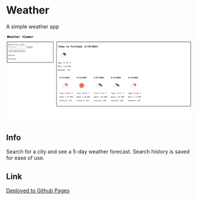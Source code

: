 # Weather
A simple weather app

![Screenshot](./assets/images/screenshot.png)

## Info
Search for a city and see a 5-day weather forecast. Search history is saved for ease of use.

## Link
[Deployed to Github Pages](https://Nicholas-Gregory.github.io/Weather)
